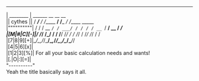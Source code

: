  __________  
| ________ |   ______      __           __      __     
|| cythes ||  / ____/___ _/ /______  __/ /___ _/ /_____  _____  
|""""""""""| / /   / __ `/ / ___/ / / / / __ `/ __/ __ \/ ___/  
|[M|#|C][-]|/ /___/ /_/ / / /__/ /_/ / / /_/ / /_/ /_/ / /    
|[7|8|9][+]|\____/\__,_/_/\___/\__,_/_/\__,_/\__/\____/_/   
|[4|5|6][x]|  
|[1|2|3][%]| For all your basic calculation needs and wants!  
|[.|O|:][=]|  
"----------"  
Yeah the title basically says it all. 